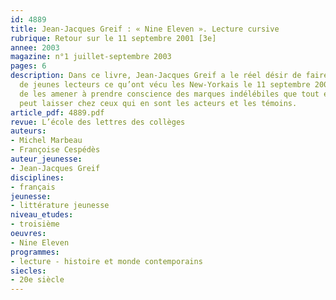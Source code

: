 ```yaml
---
id: 4889
title: Jean-Jacques Greif : « Nine Eleven ». Lecture cursive
rubrique: Retour sur le 11 septembre 2001 [3e]
annee: 2003
magazine: n°1 juillet-septembre 2003
pages: 6
description: Dans ce livre, Jean-Jacques Greif a le réel désir de faire partager à
  de jeunes lecteurs ce qu’ont vécu les New-Yorkais le 11 septembre 2001 et, ainsi,
  de les amener à prendre conscience des marques indélébiles que tout événement tragique
  peut laisser chez ceux qui en sont les acteurs et les témoins.
article_pdf: 4889.pdf
revue: L’école des lettres des collèges
auteurs:
- Michel Marbeau
- Françoise Cespédès
auteur_jeunesse:
- Jean-Jacques Greif
disciplines:
- français
jeunesse:
- littérature jeunesse
niveau_etudes:
- troisième
oeuvres:
- Nine Eleven
programmes:
- lecture - histoire et monde contemporains
siecles:
- 20e siècle
---
```

